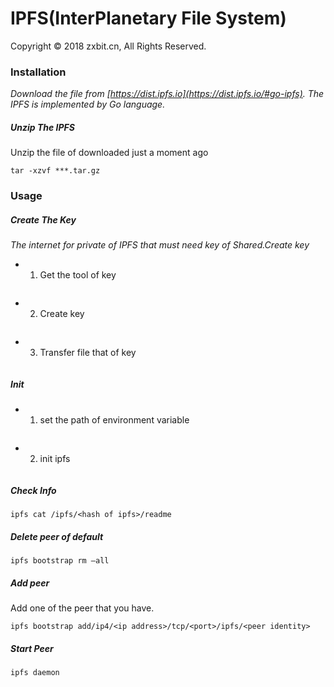# IPFS(InterPlanetary File System)

Copyright © 2018 zxbit.cn, All Rights Reserved.



### Installation
*Download the file from [https://dist.ipfs.io](https://dist.ipfs.io/#go-ipfs). The IPFS is implemented by Go language.*

##### Unzip The IPFS
Unzip the file of downloaded just a moment ago
```
tar -xzvf ***.tar.gz
```
### Usage

##### Create The Key 
*The internet for private of IPFS that must need key of Shared.Create key*  
*  1. Get the tool of key  
```go get -u github.com/Kubuxu/go-ipfs-swarm-key-gen/ipfs-swarm-key-gen
```

*  2. Create key  
```ipfs-swarm-key-gen > ~/.ipfs/swarm.key
```

*  3. Transfer file that of key  
```scp ~/.ipfs/swarm.key <username>@<ip address>:<filepath>
```

##### Init  

*  1. set the path of environment variable   
```export IPFS_PATH=~/.ipfs/
```

*  2. init ipfs  
```ipfs init
```

##### Check Info  
```
ipfs cat /ipfs/<hash of ipfs>/readme
```

##### Delete peer of default
```
ipfs bootstrap rm —all
```

##### Add peer  
Add one of the peer that you have.  
```
ipfs bootstrap add/ip4/<ip address>/tcp/<port>/ipfs/<peer identity>
```

##### Start Peer  
```
ipfs daemon
```
